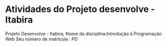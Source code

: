 # Atividades do Projeto desenvolve - Itabira
Projeto Desenvolve - Itabira;
Nome da disciplina:Introdução à Programação Web
Seu número de matrícula :  PD
